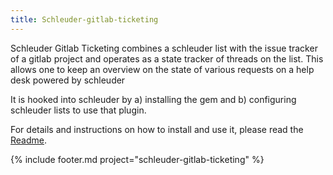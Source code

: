 ```yaml
---
title: Schleuder-gitlab-ticketing
---
```


Schleuder Gitlab Ticketing combines a schleuder list with the issue tracker of a gitlab project and operates as a state tracker of threads on the list. This allows one to keep an overview on the state of various requests on a help desk powered by schleuder

It is hooked into schleuder by a) installing the gem and b) configuring schleuder lists to use that plugin.

For details and instructions on how to install and use it, please read the [Readme](https://0xacab.org/schleuder/schleuder-gitlab-ticketing/blob/master/README.md).


{% include footer.md project="schleuder-gitlab-ticketing" %}
